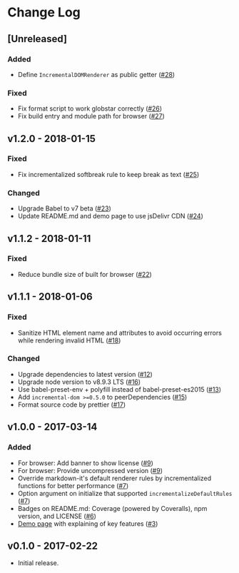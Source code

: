 # Change Log

## [Unreleased]

### Added

* Define `IncrementalDOMRenderer` as public getter ([#28](https://github.com/yhatt/markdown-it-incremental-dom/pull/28))

### Fixed

* Fix format script to work globstar correctly ([#26](https://github.com/yhatt/markdown-it-incremental-dom/pull/26))
* Fix build entry and module path for browser ([#27](https://github.com/yhatt/markdown-it-incremental-dom/pull/27))

## v1.2.0 - 2018-01-15

### Fixed

* Fix incrementalized softbreak rule to keep break as text ([#25](https://github.com/yhatt/markdown-it-incremental-dom/pull/25))

### Changed

* Upgrade Babel to v7 beta ([#23](https://github.com/yhatt/markdown-it-incremental-dom/pull/23))
* Update README.md and demo page to use jsDelivr CDN ([#24](https://github.com/yhatt/markdown-it-incremental-dom/pull/24))

## v1.1.2 - 2018-01-11

### Fixed

* Reduce bundle size of built for browser ([#22](https://github.com/yhatt/markdown-it-incremental-dom/pull/22))

## v1.1.1 - 2018-01-06

### Fixed

* Sanitize HTML element name and attributes to avoid occurring errors while rendering invalid HTML ([#18](https://github.com/yhatt/markdown-it-incremental-dom/pull/18))

### Changed

* Upgrade dependencies to latest version ([#12](https://github.com/yhatt/markdown-it-incremental-dom/pull/12))
* Upgrade node version to v8.9.3 LTS ([#16](https://github.com/yhatt/markdown-it-incremental-dom/pull/16))
* Use babel-preset-env + polyfill instead of babel-preset-es2015 ([#13](https://github.com/yhatt/markdown-it-incremental-dom/pull/13))
* Add `incremental-dom >=0.5.0` to peerDependencies ([#15](https://github.com/yhatt/markdown-it-incremental-dom/pull/15))
* Format source code by prettier ([#17](https://github.com/yhatt/markdown-it-incremental-dom/pull/17))

## v1.0.0 - 2017-03-14

### Added

* For browser: Add banner to show license ([#9](https://github.com/yhatt/markdown-it-incremental-dom/pull/9))
* For browser: Provide uncompressed version ([#9](https://github.com/yhatt/markdown-it-incremental-dom/pull/9))
* Override markdown-it's default renderer rules by incrementalized functions for better performance ([#7](https://github.com/yhatt/markdown-it-incremental-dom/pull/7))
* Option argument on initialize that supported `incrementalizeDefaultRules` ([#7](https://github.com/yhatt/markdown-it-incremental-dom/pull/7))
* Badges on README.md: Coverage (powered by Coveralls), npm version, and LICENSE ([#6](https://github.com/yhatt/markdown-it-incremental-dom/pull/6))
* [Demo page](https://yhatt.github.io/markdown-it-incremental-dom/) with explaining of key features ([#3](https://github.com/yhatt/markdown-it-incremental-dom/issue/3))

## v0.1.0 - 2017-02-22

* Initial release.

